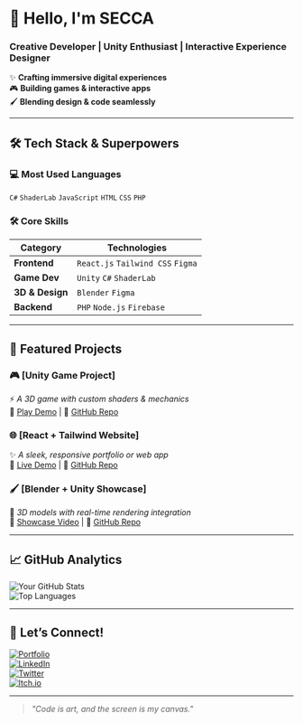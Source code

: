 # 🚀 **Hello, I'm SECCA**  
### **Creative Developer | Unity Enthusiast | Interactive Experience Designer**  

✨ **Crafting immersive digital experiences**  
🎮 **Building games & interactive apps**  
🖌️ **Blending design & code seamlessly**  

---

## 🛠 **Tech Stack & Superpowers**  

### **💻 Most Used Languages**  
`C#` `ShaderLab` `JavaScript` `HTML` `CSS` `PHP`  

### **🛠 Core Skills**  
| **Category**       | **Technologies**                          |
|--------------------|------------------------------------------|
| **Frontend**       | `React.js` `Tailwind CSS` `Figma`        |
| **Game Dev**       | `Unity` `C#` `ShaderLab`                 |
| **3D & Design**    | `Blender` `Figma`                        |
| **Backend**        | `PHP` `Node.js` `Firebase`               |            

---

## 🚀 **Featured Projects**  

### **🎮 [Unity Game Project]**  
⚡ *A 3D game with custom shaders & mechanics*  
🔗 [Play Demo](https://...) | 📂 [GitHub Repo](https://...)  

### **🌐 [React + Tailwind Website]**  
✨ *A sleek, responsive portfolio or web app*  
🔗 [Live Demo](https://...) | 📂 [GitHub Repo](https://...)  

### **🖌️ [Blender + Unity Showcase]**  
🎨 *3D models with real-time rendering integration*  
🎥 [Showcase Video](https://...) | 📂 [GitHub Repo](https://...)  

---

## 📈 **GitHub Analytics**  

![Your GitHub Stats](https://github-readme-stats.vercel.app/api?username=slurpologist&show_icons=true&theme=radical&hide_border=true&count_private=true)  
![Top Languages](https://github-readme-stats.vercel.app/api/top-langs/?username=slurpologist&layout=compact&theme=radical&hide_border=true&langs_count=6)  

---

## 🌟 **Let’s Connect!**  

[![Portfolio](https://img.shields.io/badge/✨-Portfolio-FF4088?style=for-the-badge)](https://...)  
[![LinkedIn](https://img.shields.io/badge/🔗-LinkedIn-0077B5?style=for-the-badge)](https://...)  
[![Twitter](https://img.shields.io/badge/🐦-Twitter-1DA1F2?style=for-the-badge)](https://...)  
[![Itch.io](https://img.shields.io/badge/🎮-Itch.io-FA5C5C?style=for-the-badge)](https://...)  

---

> *"Code is art, and the screen is my canvas."*  
